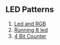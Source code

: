 ## LED Patterns
1. [Led and RGB](led-rgb/readme.md)
2. [Running 8 led](running-8-led/readme.md)
3. [4 Bit Counter](4-bit-counter/readme.md)
